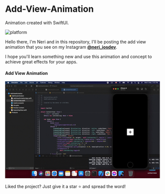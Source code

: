 # Add-View-Animation
Animation created with SwiftUI.

![platform](https://img.shields.io/badge/platform-iOS-orange)


Hello there, I'm Neri and in this repository, I'll be posting the add view animation that you see on my Instagram 
    [**@neri_iosdev**](https://www.instagram.com/neri_iosdev/).
    
I hope you'll learn something new and use this animation and concept to achieve great effects for your apps.

#### Add View Animation

![AddLoader](https://github.com/nerimenebt/Add-View-Animation/blob/main/Add.gif)

Liked the project? Just give it a star ⭐️ and spread the word!
